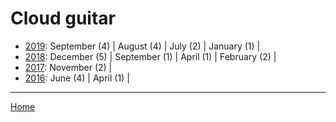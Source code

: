 # Cloud guitar

  * [2019](./cloud-guitar-2019.md): 
      September (4) | 
      August (4) | 
      July (2) | 
      January (1) | 
  * [2018](./cloud-guitar-2018.md): 
      December (5) | 
      September (1) | 
      April (1) | 
      February (2) | 
  * [2017](./cloud-guitar-2017.md): 
      November (2) | 
  * [2016](./cloud-guitar-2016.md): 
      June (4) | 
      April (1) | 

----

[Home](../)

